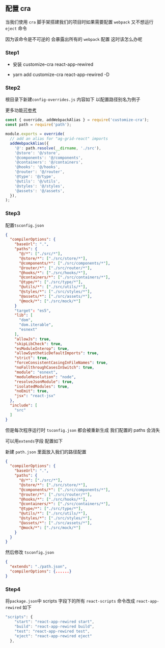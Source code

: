 ## 配置 cra

当我们使用 `cra` 脚手架搭建我们的项目时如果需要配置 `webpack` 又不想运行 `eject` 命令

因为该命令是不可逆的 会暴露出所有的 `webpack` 配置 这时该怎么办呢

### Step1

- 安装 customize-cra react-app-rewired

- yarn add customize-cra react-app-rewired -D

### Step2

根目录下新建`config-overrides.js` 内容如下 以配置路径别名为例子

更多功能<a href="https://github.com/arackaf/customize-cra">可参考</a>

```js
const { override, addWebpackAlias } = require('customize-cra');
const path = require('path');

module.exports = override(
  // add an alias for "ag-grid-react" imports
  addWebpackAlias({
    '@': path.resolve(__dirname, './src'),
    '@store': '@/store',
    '@components': '@/components',
    '@containers': '@/containers',
    '@hooks': '@/hooks',
    '@router': '@/router',
    '@type': '@/type',
    '@utils': '@/utils',
    '@styles': '@/styles',
    '@assets': '@/assets',
  }),
);
```

### Step3

配置`tsconfig.json`

```json
{
  "compilerOptions": {
    "baseUrl": ".",
    "paths": {
      "@/*": ["./src/*"],
      "@store/*": ["./src/store/*"],
      "@components/*": ["./src/components/*"],
      "@router/*": ["./src/router/*"],
      "@hooks/*": ["./src/hooks/*"],
      "@containers/*": ["./src/containers/*"],
      "@type/*": ["./src/type/*"],
      "@utils/*": ["./src/utils/*"],
      "@styles/*": ["./src/styles/*"],
      "@assets/*": ["./src/assets/*"],
      "@mock/*": ["./src/mock/*"]
    }
    "target": "es5",
    "lib": [
      "dom",
      "dom.iterable",
      "esnext"
    ],
    "allowJs": true,
    "skipLibCheck": true,
    "esModuleInterop": true,
    "allowSyntheticDefaultImports": true,
    "strict": true,
    "forceConsistentCasingInFileNames": true,
    "noFallthroughCasesInSwitch": true,
    "module": "esnext",
    "moduleResolution": "node",
    "resolveJsonModule": true,
    "isolatedModules": true,
    "noEmit": true,
    "jsx": "react-jsx"
  },
  "include": [
    "src"
  ]
}
```

但是每次程序运行时 `tsconfig.json` 都会被重新生成 我们配置的 paths 会消失

可以用`extends`字段 配置如下

新建 `path.json` 里面放入我们的路径配置

```json
{
  "compilerOptions": {
    "baseUrl": ".",
    "paths": {
      "@/*": ["./src/*"],
      "@store/*": ["./src/store/*"],
      "@components/*": ["./src/components/*"],
      "@router/*": ["./src/router/*"],
      "@hooks/*": ["./src/hooks/*"],
      "@containers/*": ["./src/containers/*"],
      "@type/*": ["./src/type/*"],
      "@utils/*": ["./src/utils/*"],
      "@styles/*": ["./src/styles/*"],
      "@assets/*": ["./src/assets/*"],
      "@mock/*": ["./src/mock/*"]
    }
  }
}
```

然后修改 `tsconfig.json`

```json
{
  "extends": "./path.json",
  "compilerOptions": {......}
}
```

### Step4

将`package.json`中 scripts 字段下的所有 `react-scripts` 命令改成 `react-app-rewired` 如下

```js
"scripts": {
    "start": "react-app-rewired start",
    "build": "react-app-rewired build",
    "test": "react-app-rewired test",
    "eject": "react-app-rewired eject"
  },
```
